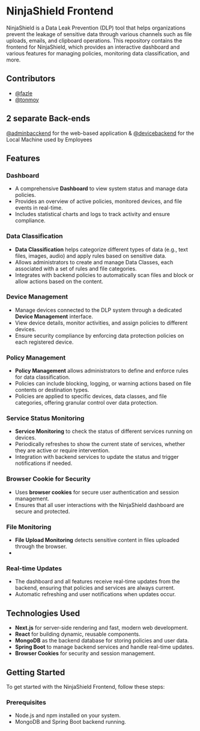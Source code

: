 # NinjaShield Frontend

NinjaShield is a Data Leak Prevention (DLP) tool that helps organizations prevent the leakage of sensitive data through various channels such as file uploads, emails, and clipboard operations. This repository contains the frontend for NinjaShield, which provides an interactive dashboard and various features for managing policies, monitoring data classification, and more.

## Contributors

- [@fazle]([https://github.com/fazle](https://github.com/FazleAlahiMukim))
- [@tonmoy]([https://github.com/tonmoy](https://github.com/TonmoyDaFulkopi))

## 2 separate Back-ends
[@adminbacckend](https://github.com/FazleAlahiMukim/NinjaShield-AdminBackend) for the web-based application & [@devicebackend](https://github.com/FazleAlahiMukim/NinjaShield-Backend) for the Local Machine used by Employees

## Features

### Dashboard
- A comprehensive **Dashboard** to view system status and manage data policies.
- Provides an overview of active policies, monitored devices, and file events in real-time.
- Includes statistical charts and logs to track activity and ensure compliance.

### Data Classification
- **Data Classification** helps categorize different types of data (e.g., text files, images, audio) and apply rules based on sensitive data.
- Allows administrators to create and manage Data Classes, each associated with a set of rules and file categories.
- Integrates with backend policies to automatically scan files and block or allow actions based on the content.

### Device Management
- Manage devices connected to the DLP system through a dedicated **Device Management** interface.
- View device details, monitor activities, and assign policies to different devices.
- Ensure security compliance by enforcing data protection policies on each registered device.

### Policy Management
- **Policy Management** allows administrators to define and enforce rules for data classification.
- Policies can include blocking, logging, or warning actions based on file contents or destination types.
- Policies are applied to specific devices, data classes, and file categories, offering granular control over data protection.

### Service Status Monitoring
- **Service Monitoring** to check the status of different services running on devices.
- Periodically refreshes to show the current state of services, whether they are active or require intervention.
- Integration with backend services to update the status and trigger notifications if needed.

### Browser Cookie for Security
- Uses **browser cookies** for secure user authentication and session management.
- Ensures that all user interactions with the NinjaShield dashboard are secure and protected.

### File Monitoring
- **File Upload Monitoring** detects sensitive content in files uploaded through the browser.
- 
### Real-time Updates
- The dashboard and all features receive real-time updates from the backend, ensuring that policies and services are always current.
- Automatic refreshing and user notifications when updates occur.

## Technologies Used
- **Next.js** for server-side rendering and fast, modern web development.
- **React** for building dynamic, reusable components.
- **MongoDB** as the backend database for storing policies and user data.
- **Spring Boot** to manage backend services and handle real-time updates.
- **Browser Cookies** for security and session management.

## Getting Started

To get started with the NinjaShield Frontend, follow these steps:

### Prerequisites
- Node.js and npm installed on your system.
- MongoDB and Spring Boot backend running.


